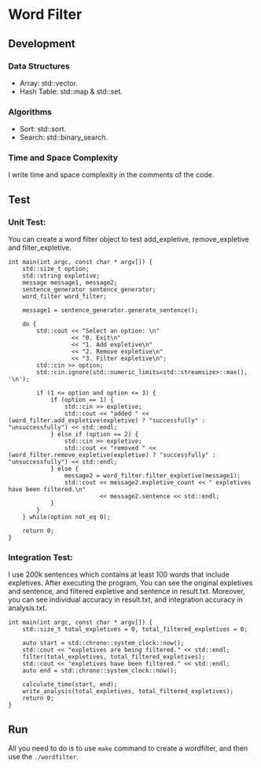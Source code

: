 # Word Filter
## Development
### Data Structures
- Array: std::vector.
- Hash Table: std::map & std::set.
### Algorithms
- Sort: std::sort.
- Search: std::binary_search.
### Time and Space Complexity
I write time and space complexity in the comments of the code.
## Test
### Unit Test:
You can create a word filter object to test add_expletive, remove_expletive and filter_expletive.
```
int main(int argc, const char * argv[]) {
    std::size_t option;
    std::string expletive;
    message message1, message2;
    sentence_generator sentence_generator;
    word_filter word_filter;

    message1 = sentence_generator.generate_sentence();

    do {
        std::cout << "Select an option: \n"
                  << "0. Exit\n"
                  << "1. Add expletive\n"
                  << "2. Remove expletive\n"
                  << "3. Filter expletive\n";
        std::cin >> option;
        std::cin.ignore(std::numeric_limits<std::streamsize>::max(), '\n');

        if (1 <= option and option <= 3) {
            if (option == 1) {
                std::cin >> expletive;
                std::cout << "added " << (word_filter.add_expletive(expletive) ? "successfully" : "unsuccessfully") << std::endl;
            } else if (option == 2) {
                std::cin >> expletive;
                std::cout << "removed " << (word_filter.remove_expletive(expletive) ? "successfully" : "unsuccessfully") << std::endl;
            } else {
                message2 = word_filter.filter_expletive(message1);
                std::cout << message2.expletive_count << " expletives have been filtered.\n"
                          << message2.sentence << std::endl;
            }
        }
    } while(option not_eq 0);

    return 0;
}
```
### Integration Test:
I use 200k sentences which contains at least 100 words that include expletives. After executing the program,
You can see the original expletives and sentence, and filtered expletive and sentence in result.txt. Moreover,
 you can see individual accuracy in result.txt, and integration accuracy in analysis.txt.
```
int main(int argc, const char * argv[]) {
    std::size_t total_expletives = 0, total_filtered_expletives = 0;

    auto start = std::chrono::system_clock::now();
    std::cout << "expletives are being filtered." << std::endl;
    filter(total_expletives, total_filtered_expletives);
    std::cout << "expletives have been filtered." << std::endl;
    auto end = std::chrono::system_clock::now();

    calculate_time(start, end);
    write_analysis(total_expletives, total_filtered_expletives);
    return 0;
}
```
## Run
All you need to do is to use `make` command to create a wordfilter, and then use the `./wordfilter`.
